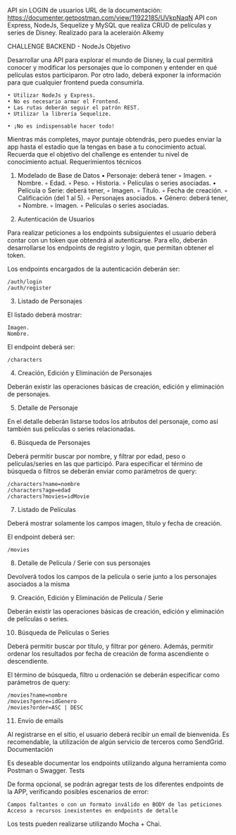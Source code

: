 API sin LOGIN de usuarios
URL de la documentación: https://documenter.getpostman.com/view/11922185/UVkpNaqN
API con Express, NodeJs, Sequelize y MySQL que realiza CRUD de películas y series de Disney. Realizado para la aceleraión Alkemy 

CHALLENGE BACKEND - NodeJs
Objetivo

Desarrollar una API para explorar el mundo de Disney, la cual permitirá conocer y modificar los personajes que lo componen y entender en qué películas estos participaron. Por otro lado, deberá exponer la información para que cualquier frontend pueda consumirla.

    • Utilizar NodeJs y Express.
    • No es necesario armar el Frontend.
    • Las rutas deberán seguir el patrón REST.
    • Utilizar la librería Sequelize.

    • ¡No es indispensable hacer todo!
Mientras más completes, mayor puntaje obtendrás, pero puedes enviar la app hasta el estadío que la tengas en base a tu conocimiento actual. Recuerda que el objetivo del challenge es entender tu nivel de conocimiento actual.
Requerimientos técnicos

1. Modelado de Base de Datos
    • Personaje: deberá tener
        ◦ Imagen.
        ◦ Nombre.
        ◦ Edad.
        ◦ Peso.
        ◦ Historia.
        ◦ Películas o series asociadas.
    • Película o Serie: deberá tener,
        ◦ Imagen.
        ◦ Título.
        ◦ Fecha de creación.
        ◦ Calificación (del 1 al 5).
        ◦ Personajes asociados.
    • Género: deberá tener,
        ◦ Nombre.
        ◦ Imagen.
        ◦ Películas o series asociadas.
      
2. Autenticación de Usuarios

Para realizar peticiones a los endpoints subsiguientes el usuario deberá contar con un token que obtendrá al autenticarse. Para ello, deberán desarrollarse los endpoints de registro y login, que permitan obtener el token.

Los endpoints encargados de la autenticación deberán ser:

    /auth/login
    /auth/register

3. Listado de Personajes

El listado deberá mostrar:

    Imagen.
    Nombre.

El endpoint deberá ser:

    /characters

4. Creación, Edición y Eliminación de Personajes

Deberán existir las operaciones básicas de creación, edición y eliminación de personajes.

5. Detalle de Personaje

En el detalle deberán listarse todos los atributos del personaje, como así también sus películas o series relacionadas.

6. Búsqueda de Personajes

Deberá permitir buscar por nombre, y filtrar por edad, peso o películas/series en las que participó. Para especificar el término de búsqueda o filtros se deberán enviar como parámetros de query:

    /characters?name=nombre
    /characters?age=edad
    /characters?movies=idMovie

7. Listado de Películas

Deberá mostrar solamente los campos imagen, título y fecha de creación.

El endpoint deberá ser:

    /movies

8. Detalle de Película / Serie con sus personajes

Devolverá todos los campos de la película o serie junto a los personajes asociados a la misma

9. Creación, Edición y Eliminación de Película / Serie

Deberán existir las operaciones básicas de creación, edición y eliminación de películas o series.

10. Búsqueda de Películas o Series

Deberá permitir buscar por título, y filtrar por género. Además, permitir ordenar los resultados por fecha de creación de forma ascendiente o descendiente.

El término de búsqueda, filtro u ordenación se deberán especificar como parámetros de query:

    /movies?name=nombre
    /movies?genre=idGenero
    /movies?order=ASC | DESC

11. Envío de emails

Al registrarse en el sitio, el usuario deberá recibir un email de bienvenida. Es recomendable, la utilización de algún servicio de terceros como SendGrid.
Documentación

Es deseable documentar los endpoints utilizando alguna herramienta como Postman o Swagger.
Tests

De forma opcional, se podrán agregar tests de los diferentes endpoints de la APP, verificando posibles escenarios de error:

    Campos faltantes o con un formato inválido en BODY de las peticiones
    Acceso a recursos inexistentes en endpoints de detalle

Los tests pueden realizarse utilizando Mocha + Chai.

